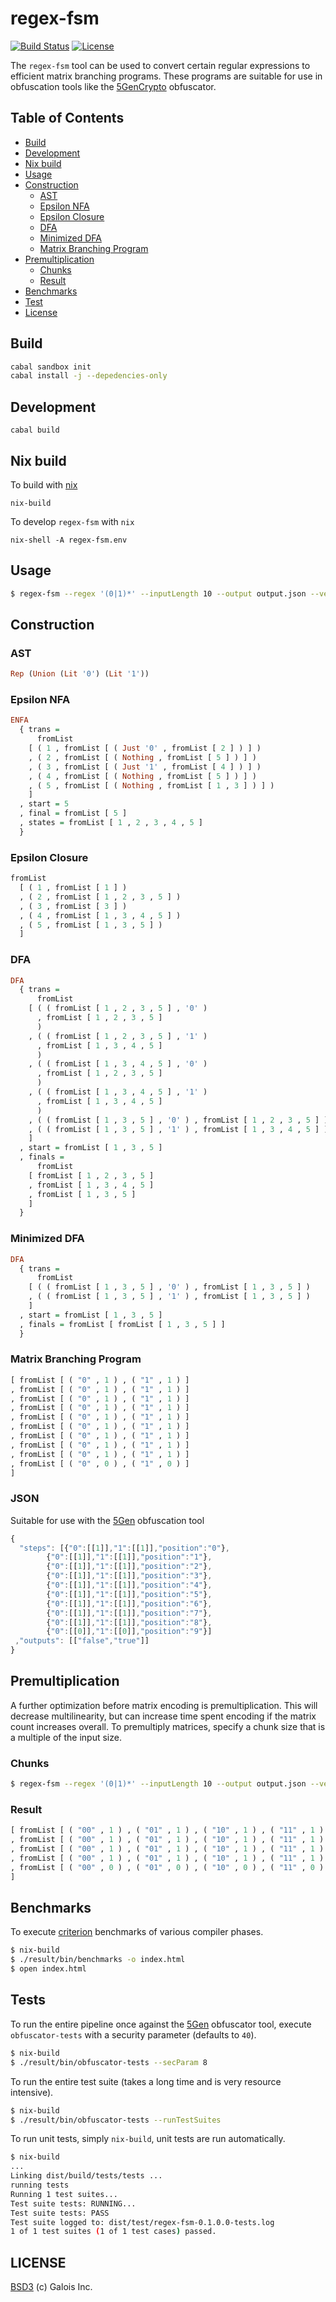 regex-fsm
=======================
[![Build Status](https://travis-ci.org/GaloisInc/regex-fsm.svg?branch=master)](https://travis-ci.org/GaloisInc/regex-fsm)
[![License](http://img.shields.io/badge/license-BSD3-brightgreen.svg)](https://github.com/GaloisInc/regex-fsm/blob/master/LICENSE)

The `regex-fsm` tool can be used to convert certain regular expressions to efficient matrix branching programs. These programs are suitable for use in obfuscation tools like the [5GenCrypto](https://github.com/5GenCrypto) obfuscator.

## Table of Contents
- [Build](#build)
- [Development](#development)
- [Nix build](#Nix-build)
- [Usage](#usage)
- [Construction](#construction)
  - [AST](#ast)
  - [Epsilon NFA](#epsilon-nfa)
  - [Epsilon Closure](#epsilon-closure)
  - [DFA](#dfa)
  - [Minimized DFA](#minimized-dfa)
  - [Matrix Branching Program](#matrix-branching-program)
- [Premultiplication](#premultiplication)
  - [Chunks](#chunks)
  - [Result](#result)
- [Benchmarks](#benchmarks)
- [Test](#tests)
- [License](#license)

## Build

```bash
cabal sandbox init
cabal install -j --depedencies-only
```

## Development

```
cabal build
```

## Nix build

To build with [nix](https://nixos.org/nix/)
```
nix-build
```

To develop `regex-fsm` with `nix`
```
nix-shell -A regex-fsm.env
```

## Usage
```bash
$ regex-fsm --regex '(0|1)*' --inputLength 10 --output output.json --verbose True --chunks 1
```

## Construction

### AST

```haskell
Rep (Union (Lit '0') (Lit '1'))
```

### Epsilon NFA

```haskell
ENFA
  { trans =
      fromList
	[ ( 1 , fromList [ ( Just '0' , fromList [ 2 ] ) ] )
	, ( 2 , fromList [ ( Nothing , fromList [ 5 ] ) ] )
	, ( 3 , fromList [ ( Just '1' , fromList [ 4 ] ) ] )
	, ( 4 , fromList [ ( Nothing , fromList [ 5 ] ) ] )
	, ( 5 , fromList [ ( Nothing , fromList [ 1 , 3 ] ) ] )
	]
  , start = 5
  , final = fromList [ 5 ]
  , states = fromList [ 1 , 2 , 3 , 4 , 5 ]
  }
```

### Epsilon Closure

```haskell
fromList
  [ ( 1 , fromList [ 1 ] )
  , ( 2 , fromList [ 1 , 2 , 3 , 5 ] )
  , ( 3 , fromList [ 3 ] )
  , ( 4 , fromList [ 1 , 3 , 4 , 5 ] )
  , ( 5 , fromList [ 1 , 3 , 5 ] )
  ]
```

### DFA

```haskell
DFA
  { trans =
      fromList
	[ ( ( fromList [ 1 , 2 , 3 , 5 ] , '0' )
	  , fromList [ 1 , 2 , 3 , 5 ]
	  )
	, ( ( fromList [ 1 , 2 , 3 , 5 ] , '1' )
	  , fromList [ 1 , 3 , 4 , 5 ]
	  )
	, ( ( fromList [ 1 , 3 , 4 , 5 ] , '0' )
	  , fromList [ 1 , 2 , 3 , 5 ]
	  )
	, ( ( fromList [ 1 , 3 , 4 , 5 ] , '1' )
	  , fromList [ 1 , 3 , 4 , 5 ]
	  )
	, ( ( fromList [ 1 , 3 , 5 ] , '0' ) , fromList [ 1 , 2 , 3 , 5 ] )
	, ( ( fromList [ 1 , 3 , 5 ] , '1' ) , fromList [ 1 , 3 , 4 , 5 ] )
	]
  , start = fromList [ 1 , 3 , 5 ]
  , finals =
      fromList
	[ fromList [ 1 , 2 , 3 , 5 ]
	, fromList [ 1 , 3 , 4 , 5 ]
	, fromList [ 1 , 3 , 5 ]
	]
  }
```

### Minimized DFA

```haskell
DFA
  { trans =
      fromList
	[ ( ( fromList [ 1 , 3 , 5 ] , '0' ) , fromList [ 1 , 3 , 5 ] )
	, ( ( fromList [ 1 , 3 , 5 ] , '1' ) , fromList [ 1 , 3 , 5 ] )
	]
  , start = fromList [ 1 , 3 , 5 ]
  , finals = fromList [ fromList [ 1 , 3 , 5 ] ]
  }
```

### Matrix Branching Program

```haskell
[ fromList [ ( "0" , 1 ) , ( "1" , 1 ) ]
, fromList [ ( "0" , 1 ) , ( "1" , 1 ) ]
, fromList [ ( "0" , 1 ) , ( "1" , 1 ) ]
, fromList [ ( "0" , 1 ) , ( "1" , 1 ) ]
, fromList [ ( "0" , 1 ) , ( "1" , 1 ) ]
, fromList [ ( "0" , 1 ) , ( "1" , 1 ) ]
, fromList [ ( "0" , 1 ) , ( "1" , 1 ) ]
, fromList [ ( "0" , 1 ) , ( "1" , 1 ) ]
, fromList [ ( "0" , 1 ) , ( "1" , 1 ) ]
, fromList [ ( "0" , 0 ) , ( "1" , 0 ) ]
]
```

### JSON
Suitable for use with the [5Gen](https://github.com/5GenCrypto) obfuscation tool
```javascript
{
  "steps": [{"0":[[1]],"1":[[1]],"position":"0"},
	    {"0":[[1]],"1":[[1]],"position":"1"},
	    {"0":[[1]],"1":[[1]],"position":"2"},
	    {"0":[[1]],"1":[[1]],"position":"3"},
	    {"0":[[1]],"1":[[1]],"position":"4"},
	    {"0":[[1]],"1":[[1]],"position":"5"},
	    {"0":[[1]],"1":[[1]],"position":"6"},
	    {"0":[[1]],"1":[[1]],"position":"7"},
	    {"0":[[1]],"1":[[1]],"position":"8"},
	    {"0":[[0]],"1":[[0]],"position":"9"}]
 ,"outputs": [["false","true"]]
}
```

## Premultiplication
A further optimization before matrix encoding is premultiplication. This will decrease multilinearity, but can increase time spent encoding if the matrix count increases overall. To premultiply matrices, specify a chunk size that is a multiple of the input size.

### Chunks
```bash
$ regex-fsm --regex '(0|1)*' --inputLength 10 --output output.json --verbose True --chunks 2
```

### Result
```haskell
[ fromList [ ( "00" , 1 ) , ( "01" , 1 ) , ( "10" , 1 ) , ( "11" , 1 ) ]
, fromList [ ( "00" , 1 ) , ( "01" , 1 ) , ( "10" , 1 ) , ( "11" , 1 ) ]
, fromList [ ( "00" , 1 ) , ( "01" , 1 ) , ( "10" , 1 ) , ( "11" , 1 ) ]
, fromList [ ( "00" , 1 ) , ( "01" , 1 ) , ( "10" , 1 ) , ( "11" , 1 ) ]
, fromList [ ( "00" , 0 ) , ( "01" , 0 ) , ( "10" , 0 ) , ( "11" , 0 ) ]
]
```

## Benchmarks
To execute [criterion](http://www.serpentine.com/criterion/tutorial.html) benchmarks of various compiler phases.
```bash
$ nix-build
$ ./result/bin/benchmarks -o index.html
$ open index.html
```

## Tests
To run the entire pipeline once against the [5Gen](https://github.com/5GenCrypto) obfuscator tool, execute `obfuscator-tests` with a security parameter (defaults to `40`).
```bash
$ nix-build
$ ./result/bin/obfuscator-tests --secParam 8
```

To run the entire test suite (takes a long time and is very resource intensive).
```bash
$ nix-build
$ ./result/bin/obfuscator-tests --runTestSuites
```

To run unit tests, simply `nix-build`, unit tests are run automatically.
```bash
$ nix-build
...
Linking dist/build/tests/tests ...
running tests
Running 1 test suites...
Test suite tests: RUNNING...
Test suite tests: PASS
Test suite logged to: dist/test/regex-fsm-0.1.0.0-tests.log
1 of 1 test suites (1 of 1 test cases) passed.
```

## LICENSE
[BSD3](LICENSE) (c) Galois Inc.
